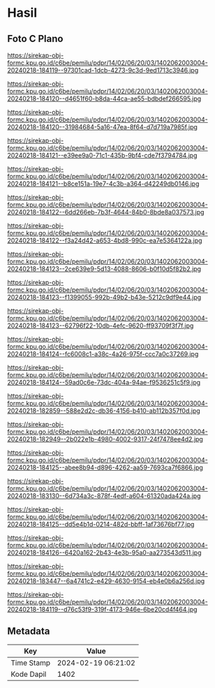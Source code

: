 # Hasil

## Foto C Plano

https://sirekap-obj-formc.kpu.go.id/c6be/pemilu/pdpr/14/02/06/20/03/1402062003004-20240218-184119--97301cad-1dcb-4273-9c3d-9ed1713c3946.jpg

https://sirekap-obj-formc.kpu.go.id/c6be/pemilu/pdpr/14/02/06/20/03/1402062003004-20240218-184120--d4651f60-b8da-44ca-ae55-bdbdef266595.jpg

https://sirekap-obj-formc.kpu.go.id/c6be/pemilu/pdpr/14/02/06/20/03/1402062003004-20240218-184120--31984684-5a16-47ea-8f64-d7d719a7985f.jpg

https://sirekap-obj-formc.kpu.go.id/c6be/pemilu/pdpr/14/02/06/20/03/1402062003004-20240218-184121--e39ee9a0-71c1-435b-9bf4-cde7f3794784.jpg

https://sirekap-obj-formc.kpu.go.id/c6be/pemilu/pdpr/14/02/06/20/03/1402062003004-20240218-184121--b8ce151a-19e7-4c3b-a364-d42249db0146.jpg

https://sirekap-obj-formc.kpu.go.id/c6be/pemilu/pdpr/14/02/06/20/03/1402062003004-20240218-184122--6dd266eb-7b3f-4644-84b0-8bde8a037573.jpg

https://sirekap-obj-formc.kpu.go.id/c6be/pemilu/pdpr/14/02/06/20/03/1402062003004-20240218-184122--f3a24d42-a653-4bd8-990c-ea7e5364122a.jpg

https://sirekap-obj-formc.kpu.go.id/c6be/pemilu/pdpr/14/02/06/20/03/1402062003004-20240218-184123--2ce639e9-5d13-4088-8606-b0f10d5f82b2.jpg

https://sirekap-obj-formc.kpu.go.id/c6be/pemilu/pdpr/14/02/06/20/03/1402062003004-20240218-184123--f1399055-992b-49b2-b43e-5212c9df9e44.jpg

https://sirekap-obj-formc.kpu.go.id/c6be/pemilu/pdpr/14/02/06/20/03/1402062003004-20240218-184123--62796f22-10db-4efc-9620-ff93709f3f7f.jpg

https://sirekap-obj-formc.kpu.go.id/c6be/pemilu/pdpr/14/02/06/20/03/1402062003004-20240218-184124--fc6008c1-a38c-4a26-975f-ccc7a0c37269.jpg

https://sirekap-obj-formc.kpu.go.id/c6be/pemilu/pdpr/14/02/06/20/03/1402062003004-20240218-184124--59ad0c6e-73dc-404a-94ae-f9536251c5f9.jpg

https://sirekap-obj-formc.kpu.go.id/c6be/pemilu/pdpr/14/02/06/20/03/1402062003004-20240218-182859--588e2d2c-db36-4156-b410-ab112b357f0d.jpg

https://sirekap-obj-formc.kpu.go.id/c6be/pemilu/pdpr/14/02/06/20/03/1402062003004-20240218-182949--2b022e1b-4980-4002-9317-24f7478ee4d2.jpg

https://sirekap-obj-formc.kpu.go.id/c6be/pemilu/pdpr/14/02/06/20/03/1402062003004-20240218-184125--abee8b94-d896-4262-aa59-7693ca7f6866.jpg

https://sirekap-obj-formc.kpu.go.id/c6be/pemilu/pdpr/14/02/06/20/03/1402062003004-20240218-183130--6d734a3c-878f-4edf-a604-61320ada424a.jpg

https://sirekap-obj-formc.kpu.go.id/c6be/pemilu/pdpr/14/02/06/20/03/1402062003004-20240218-184125--dd5e4b1d-0214-482d-bbff-1af73676bf77.jpg

https://sirekap-obj-formc.kpu.go.id/c6be/pemilu/pdpr/14/02/06/20/03/1402062003004-20240218-184126--6420a162-2b43-4e3b-95a0-aa273543d511.jpg

https://sirekap-obj-formc.kpu.go.id/c6be/pemilu/pdpr/14/02/06/20/03/1402062003004-20240218-183447--6a4741c2-e429-4630-9154-eb4e0b6a256d.jpg

https://sirekap-obj-formc.kpu.go.id/c6be/pemilu/pdpr/14/02/06/20/03/1402062003004-20240218-184119--d76c53f9-319f-4173-946e-6be20cd4f464.jpg


## Metadata

| Key        | Value               |
| ---------- | ------------------- |
| Time Stamp | 2024-02-19 06:21:02 |
| Kode Dapil | 1402                |



